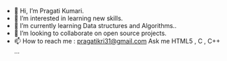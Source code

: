- 👋 Hi, I’m Pragati Kumari.
- 👀 I’m interested in learning new skills.
- 🌱 I’m currently learning Data structures and Algorithms..
- 💞️ I’m looking to collaborate on open source projects.
- 📫 How to reach me : pragatikri31@gmail.com
     Ask me HTML5 , C , C++ ...
<!---
Pragati1419/Pragati1419 is a ✨ special ✨ repository because its `README.md` (this file) appears on your GitHub profile.
You can click the Preview link to take a look at your changes.
--->
